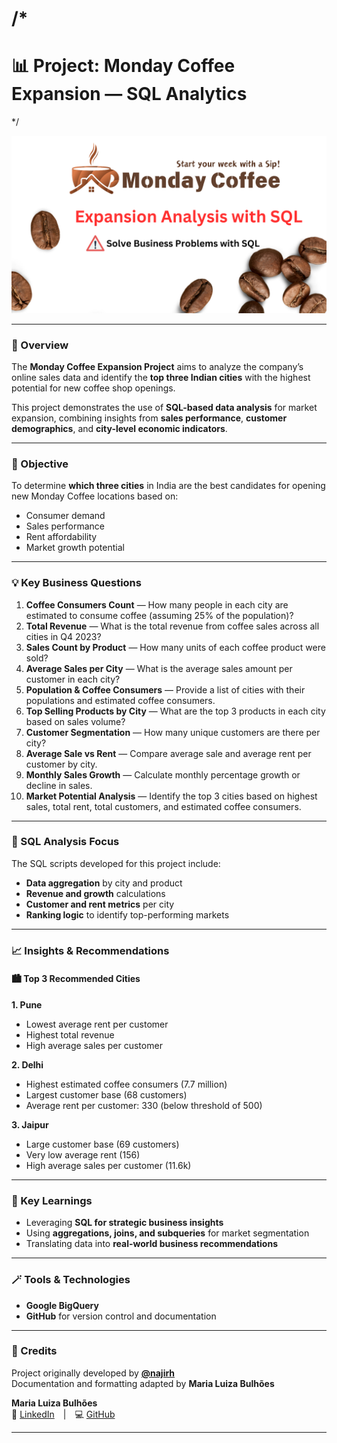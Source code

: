 /*
===============================================================================
📊 Project: Monday Coffee Expansion — SQL Analytics
===============================================================================
*/ 

![Company Logo](https://github.com/najirh/Monday-Coffee-Expansion-Project-P8/blob/main/1.png)

---

### 🧭 Overview
The **Monday Coffee Expansion Project** aims to analyze the company’s online sales data and identify the **top three Indian cities** with the highest potential for new coffee shop openings.  

This project demonstrates the use of **SQL-based data analysis** for market expansion, combining insights from **sales performance**, **customer demographics**, and **city-level economic indicators**.

---

### 🎯 Objective
To determine **which three cities** in India are the best candidates for opening new Monday Coffee locations based on:
- Consumer demand
- Sales performance
- Rent affordability
- Market growth potential

---

### 💡 Key Business Questions
1. **Coffee Consumers Count** — How many people in each city are estimated to consume coffee (assuming 25% of the population)?
2. **Total Revenue** — What is the total revenue from coffee sales across all cities in Q4 2023?
3. **Sales Count by Product** — How many units of each coffee product were sold?
4. **Average Sales per City** — What is the average sales amount per customer in each city?
5. **Population & Coffee Consumers** — Provide a list of cities with their populations and estimated coffee consumers.
6. **Top Selling Products by City** — What are the top 3 products in each city based on sales volume?
7. **Customer Segmentation** — How many unique customers are there per city?
8. **Average Sale vs Rent** — Compare average sale and average rent per customer by city.
9. **Monthly Sales Growth** — Calculate monthly percentage growth or decline in sales.
10. **Market Potential Analysis** — Identify the top 3 cities based on highest sales, total rent, total customers, and estimated coffee consumers.

---

### 🧮 SQL Analysis Focus
The SQL scripts developed for this project include:
- **Data aggregation** by city and product  
- **Revenue and growth** calculations  
- **Customer and rent metrics** per city  
- **Ranking logic** to identify top-performing markets  

---

### 📈 Insights & Recommendations

#### 🏙️ **Top 3 Recommended Cities**

**1. Pune**
- Lowest average rent per customer  
- Highest total revenue  
- High average sales per customer  

**2. Delhi**
- Highest estimated coffee consumers (7.7 million)  
- Largest customer base (68 customers)  
- Average rent per customer: 330 (below threshold of 500)

**3. Jaipur**
- Large customer base (69 customers)  
- Very low average rent (156)  
- High average sales per customer (11.6k)

---

### 🧠 Key Learnings
- Leveraging **SQL for strategic business insights**  
- Using **aggregations, joins, and subqueries** for market segmentation  
- Translating data into **real-world business recommendations**  

---

### 🪄 Tools & Technologies
- **Google BigQuery**
- **GitHub** for version control and documentation

---
### 👥 Credits
Project originally developed by **[@najirh](https://github.com/najirh)**  
Documentation and formatting adapted by **Maria Luiza Bulhões**

 
**Maria Luiza Bulhões**  
💼 [LinkedIn](https://www.linkedin.com/in/maria-luiza-bulh%C3%B5es-472949a0/) | 💻 [GitHub](https://github.com/luizaabulhoes)

---

